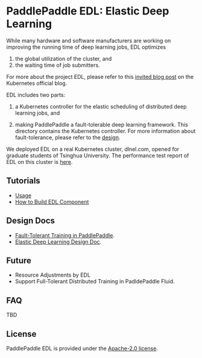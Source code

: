 # PaddlePaddle EDL: Elastic Deep Learning

While many hardware and software manufacturers are working on
improving the running time of deep learning jobs, EDL optimizes

1. the global utilization of the cluster, and
1. the waiting time of job submitters.

For more about the project EDL, please refer to this [invited blog
post](http://blog.kubernetes.io/2017/12/paddle-paddle-fluid-elastic-learning.html)
on the Kubernetes official blog.

EDL includes two parts:

1. a Kubernetes controller for the elastic scheduling of distributed
   deep learning jobs, and

1. making PaddlePaddle a fault-tolerable deep learning framework.
   This directory contains the Kubernetes controller.  For more
   information about fault-tolerance, please refer to the
   [design](https://github.com/PaddlePaddle/Paddle/tree/develop/doc/v2/design/cluster_train).

We deployed EDL on a real Kubernetes cluster, dlnel.com, opened for
graduate students of Tsinghua University.  The performance test report
of EDL on this cluster is
[here](https://github.com/PaddlePaddle/cloud/blob/develop/doc/edl/experiment/README.md).

## Tutorials

- [Usage](./doc/usage.md)
- [How to Build EDL Component](./doc/build.md)

## Design Docs

- [Fault-Tolerant Training in PaddlePaddle](https://github.com/PaddlePaddle/Paddle/tree/develop/doc/v2/design/cluster_train).
- [Elastic Deep Learning Design Doc](./doc/edl_design_doc.md).

## Future

- Resource Adjustments by EDL
- Support Full-Tolerant Distributed Training in PadldePaddle Fluid.

## FAQ

TBD

## License

PaddlePaddle EDL is provided under the [Apache-2.0 license](LICENSE).